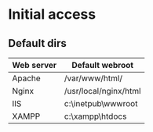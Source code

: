 # Initial access

## Default dirs

| Web server | Default webroot       |
| ---------- | --------------------- |
| Apache     | /var/www/html/        |
| Nginx      | /usr/local/nginx/html |
| IIS        | c:\inetpub\wwwroot    |
| XAMPP      | c:\xampp\htdocs       |
